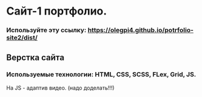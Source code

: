 # Сайт-1 портфолио.  
### Используйте эту ссылку:  https://olegpi4.github.io/potrfolio-site2/dist/

## Верстка сайта  
### Используемые технологии: HTML, CSS, SCSS, FLex, Grid,  JS.

На JS - адаптив видео. (надо доделать!!!)

  